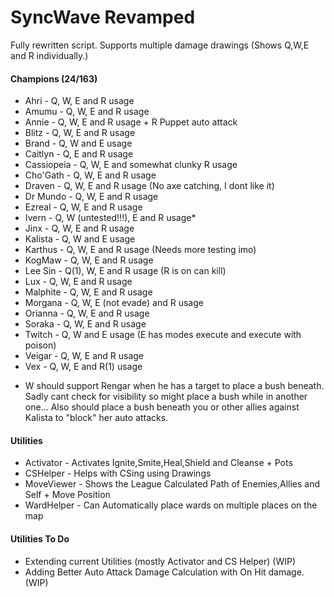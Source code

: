 # SyncWave Revamped
Fully rewritten script. Supports multiple damage drawings (Shows Q,W,E and R individually.)

#### Champions (24/163)
- Ahri       - Q, W, E and R usage
- Amumu      - Q, W, E and R usage
- Annie      - Q, W, E and R usage + R Puppet auto attack
- Blitz      - Q, W, E and R usage
- Brand      - Q, W and E usage
- Caitlyn    - Q, E and R usage
- Cassiopeia - Q, W, E and somewhat clunky R usage 
- Cho'Gath	 - Q, W, E and R usage
- Draven	 - Q, W, E and R usage (No axe catching, I dont like it)
- Dr Mundo	 - Q, W, E and R usage
- Ezreal	 - Q, W, E and R usage
- Ivern		 - Q, W (untested!!!), E and R usage*
- Jinx		 - Q, W, E and R usage
- Kalista	 - Q, W and E usage
- Karthus	 - Q, W, E and R usage (Needs more testing imo)
- KogMaw	 - Q, W, E and R usage
- Lee Sin	 - Q(1), W, E and R usage (R is on can kill)
- Lux		 - Q, W, E and R usage
- Malphite	 - Q, W, E and R usage
- Morgana	 - Q, W, E (not evade) and R usage
- Orianna	 - Q, W, E and R usage
- Soraka	 - Q, W, E and R usage
- Twitch	 - Q, W and E usage (E has modes execute and execute with poison)
- Veigar	 - Q, W, E and R usage
- Vex		 - Q, W, E and R(1) usage

* W should support Rengar when he has a target to place a bush beneath. Sadly cant check for visibility so might place a bush while in another one...
  Also should place a bush beneath you or other allies against Kalista to "block" her auto attacks.
#### Utilities
- Activator  - Activates Ignite,Smite,Heal,Shield and Cleanse + Pots
- CSHelper   - Helps with CSing using Drawings
- MoveViewer - Shows the League Calculated Path of Enemies,Allies and Self + Move Position
- WardHelper - Can Automatically place wards on multiple places on the map


#### Utilities To Do
- Extending current Utilities (mostly Activator and CS Helper) (WIP)
- Adding Better Auto Attack Damage Calculation with On Hit damage. (WIP)






